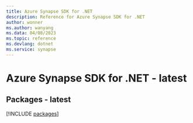 ```yaml
---
title: Azure Synapse SDK for .NET
description: Reference for Azure Synapse SDK for .NET
author: wonner
ms.author: wanyang
ms.data: 04/08/2023
ms.topic: reference
ms.devlang: dotnet
ms.service: synapse
---
```

# Azure Synapse SDK for .NET - latest
## Packages - latest
[!INCLUDE [packages](synapse-index.md)]
